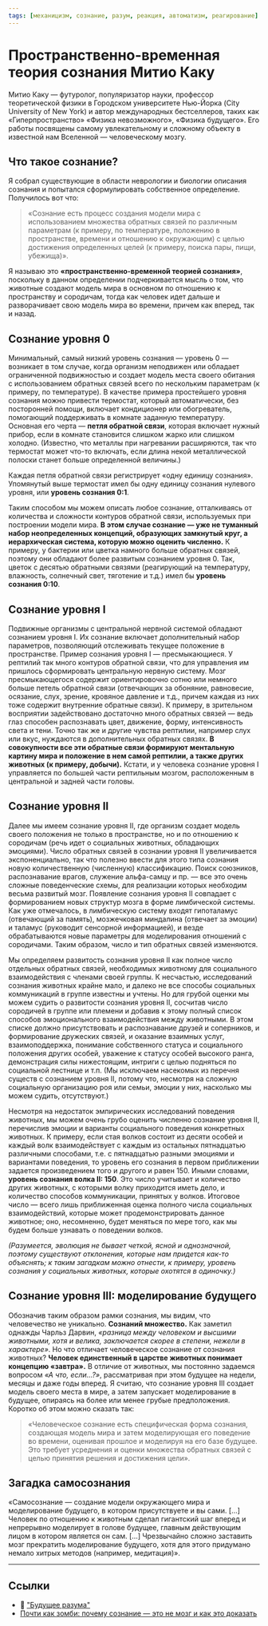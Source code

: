 ```yaml
---
tags: [механицизм, сознание, разум, реакция, автоматизм, реагирование]
---
```

# Пространственно-временная теория сознания Митио Каку

Митио Каку — футуролог, популяризатор науки, профессор теоретической физики в Городском университете Нью-Йорка (City University of New York) и автор международных бестселлеров, таких как «Гиперпространство» «Физика невозможного», «Физика будущего». Его работы посвящены самому увлекательному и сложному объекту в известной нам Вселенной — человеческому мозгу.

## Что такое сознание?
Я собрал существующие в области неврологии и биологии описания сознания и попытался сформулировать собственное определение. Получилось вот что:

> «Сознание есть процесс создания модели мира с использованием множества обратных связей по различным параметрам (к примеру, по температуре, положению в пространстве, времени и отношению к окружающим) с целью достижения определенных целей (к примеру, поиска пары, пищи, убежища)».

Я называю это **«пространственно-временно́й теорией сознания»**, поскольку в данном определении подчеркивается мысль о том, что животные создают модель мира в основном по отношению к пространству и сородичам, тогда как человек идет дальше и разворачивает свою модель мира во времени, причем как вперед, так и назад.

## Сознание уровня 0

Минимальный, самый низкий уровень сознания — уровень 0 — возникает в том случае, когда организм неподвижен или обладает ограниченной подвижностью и создает модель места своего обитания с использованием обратных связей всего по нескольким параметрам (к примеру, по температуре). В качестве примера простейшего уровня сознания можно привести термостат, который автоматически, без посторонней помощи, включает кондиционер или обогреватель, помогающий поддерживать в комнате заданную температуру. Основная его черта — **петля обратной связи**, которая включает нужный прибор, если в комнате становится слишком жарко или слишком холодно. (Известно, что металлы при нагревании расширяются, так что термостат может что-то включать, если длина некой металлической полоски станет больше определенной величины.)

Каждая петля обратной связи регистрирует «одну единицу сознания». Упомянутый выше термостат имел бы одну единицу сознания нулевого уровня, или **уровень сознания 0:1**.

Таким способом мы можем описать любое сознание, отталкиваясь от количества и сложности контуров обратной связи, используемых при построении модели мира. **В этом случае сознание — уже не туманный набор неопределенных концепций, образующих замкнутый круг, а иерархическая система, которую можно оценить численно.** К примеру, у бактерии или цветка намного больше обратных связей, поэтому они обладают более развитым сознанием уровня 0. Так, цветок с десятью обратными связями (реагирующий на температуру, влажность, солнечный свет, тяготение и т.д.) имел бы **уровень сознания 0:10**.

## Сознание уровня I

Подвижные организмы с центральной нервной системой обладают сознанием уровня I. Их сознание включает дополнительный набор параметров, позволяющий отслеживать текущее положение в пространстве. Пример сознания уровня I — пресмыкающиеся. У рептилий так много контуров обратной связи, что для управления им пришлось сформировать центральную нервную систему. Мозг пресмыкающегося содержит ориентировочно сотню или немного больше петель обратной связи (отвечающих за обоняние, равновесие, осязание, слух, зрение, кровяное давление и т.д., причем каждая из них тоже содержит внутренние обратные связи). К примеру, в зрительном восприятии задействовано достаточно много обратных связей — ведь глаз способен распознавать цвет, движение, форму, интенсивность света и тени. Точно так же и другие чувства рептилии, например слух или вкус, нуждаются в дополнительных обратных связях. **В совокупности все эти обратные связи формируют ментальную картину мира и положение в нем самой рептилии, а также других животных (к примеру, добычи).** Кстати, и у человека сознание уровня I управляется по большей части рептильным мозгом, расположенным в центральной и задней части головы.

## Сознание уровня II

Далее мы имеем сознание уровня II, где организм создает модель своего положения не только в пространстве, но и по отношению к сородичам (речь идет о социальных животных, обладающих эмоциями). Число обратных связей в сознании уровня II увеличивается экспоненциально, так что полезно ввести для этого типа сознания новую количественную (численную) классификацию. Поиск союзников, распознавание врагов, служение альфа-самцу и пр. — все это очень сложные поведенческие схемы, для реализации которых необходим весьма развитый мозг. Появление сознания уровня II совпадает с формированием новых структур мозга в форме лимбической системы. Как уже отмечалось, в лимбическую систему входят гипоталамус (отвечающий за память), мозжечковая миндалина (отвечает за эмоции) и таламус (руководит сенсорной информацией), и везде обрабатываются новые параметры для моделирования отношений с сородичами. Таким образом, число и тип обратных связей изменяются.

Мы определяем развитость сознания уровня II как полное число отдельных обратных связей, необходимых животному для социального взаимодействия с членами своей группы. К несчастью, исследований сознания животных крайне мало, и далеко не все способы социальных коммуникаций в группе известны и учтены. Но для грубой оценки мы можем судить о развитости сознания уровня II, сосчитав число сородичей в группе или племени и добавив к этому полный список способов эмоционального взаимодействия между животными. В этом списке должно присутствовать и распознавание друзей и соперников, и формирование дружеских связей, и оказание взаимных услуг, взаимоподдержка, понимание собственного статуса и социального положения других особей, уважение к статусу особей высокого ранга, демонстрация силы нижестоящим, интриги с целью подняться по социальной лестнице и т.п. (Мы исключаем насекомых из перечня существ с сознанием уровня II, потому что, несмотря на сложную социальную организацию роя или семьи, эмоции у них, насколько мы можем судить, отсутствуют.)

Несмотря на недостаток эмпирических исследований поведения животных, мы можем очень грубо оценить численно сознание уровня II, перечислив эмоции и варианты социального поведения конкретных животных. К примеру, если стая волков состоит из десяти особей и каждый волк взаимодействует с каждым из остальных пятнадцатью различными способами, т.е. с пятнадцатью разными эмоциями и вариантами поведения, то уровень его сознания в первом приближении задается произведением того и другого и равен 150. Иными словами, **уровень сознания волка II: 150**. Это число учитывает и количество других животных, с которыми волку приходится иметь дело, и количество способов коммуникации, принятых у волков. Итоговое число — всего лишь приближенная оценка полного числа социальных взаимодействий, которые может продемонстрировать данное животное; оно, несомненно, будет меняться по мере того, как мы будем больше узнавать о поведении волков.

*(Разумеется, эволюция не бывает четкой, ясной и однозначной, поэтому существуют отклонения, которые нам придется как-то объяснять; к таким загадкам можно отнести, к примеру, уровень сознания у социальных животных, которые охотятся в одиночку.)*

## Сознание уровня III: моделирование будущего

Обозначив таким образом рамки сознания, мы видим, что человечество не уникально. **Сознаний множество.** Как заметил однажды Чарльз Дарвин, *«разница между человеком и высшими животными, хотя и велика, заключается скорее в степени, нежели в характере»*. Но что отличает человеческое сознание от сознания животных? **Человек единственный в царстве животных понимает концепцию «завтра».** В отличие от животных, мы постоянно задаемся вопросом *«А что, если…?»*, рассматривая при этом будущее на недели, месяцы и даже годы вперед. Я считаю, что сознание уровня III создает модель своего места в мире, а затем запускает моделирование в будущее, опираясь на более или менее грубые предположения. Коротко об этом можно сказать так:

> «Человеческое сознание есть специфическая форма сознания, создающая модель мира и затем моделирующая его поведение во времени, оценивая прошлое и моделируя на его базе будущее. Это требует усреднения и оценки множества обратных связей с целью принятия решения и достижения цели».

## Загадка самосознания

«Самосознание — создание модели окружающего мира и моделирование будущего, в котором присутствуете и вы сами. [...] Человек по отношению к животным сделал гигантский шаг вперед и непрерывно моделирует в голове будущее, главным действующим лицом в котором является он сам. [...] Чрезвычайно сложно заставить мозг прекратить моделирование будущего, хотя для этого придумано немало хитрых методов (например, медитация)».

---

## Ссылки

* 📖 ["Будущее разума"](https://ru.wikipedia.org/wiki/%D0%91%D1%83%D0%B4%D1%83%D1%89%D0%B5%D0%B5_%D1%80%D0%B0%D0%B7%D1%83%D0%BC%D0%B0_(%D0%BA%D0%BD%D0%B8%D0%B3%D0%B0))
* [Почти как зомби: почему сознание — это не мозг и как это доказать](https://theoryandpractice.ru/posts/17394-pochti-kak-zombi-pochemu-soznanie--eto-ne-mozg-i-kak-eto-dokazat)